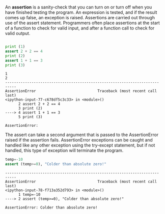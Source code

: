 An **assertion** is a sanity-check that you can turn on or turn off when you have finished testing the program.
An expression is tested, and if the result comes up false, an exception is raised.
Assertions are carried out through use of the assert statement. Programmers often place assertions at the start of a function to check for valid input, and after a function call to check for valid output.

``` py

print (1)
assert 2 + 2 == 4
print (2)
assert 1 + 1 == 3
print (3)
```
```
1
2
---------------------------------------------------------------------------
AssertionError                            Traceback (most recent call last)
<ipython-input-77-c678df5c3c33> in <module>()
      2 assert 2 + 2 == 4
      3 print (2)
----> 4 assert 1 + 1 == 3
      5 print (3)

AssertionError: 
```

The assert can take a second argument that is passed to the AssertionError raised if the assertion fails. AssertionError exceptions can be caught and handled like any other exception using the try-except statement, but if not handled, this type of exception will terminate the program.

``` py
temp=-10
assert (temp>=0), "Colder than absolute zero!"
```

```
---------------------------------------------------------------------------
AssertionError                            Traceback (most recent call last)
<ipython-input-78-f713a352d793> in <module>()
      1 temp=-10
----> 2 assert (temp>=0), "Colder than absolute zero!"

AssertionError: Colder than absolute zero!
```

